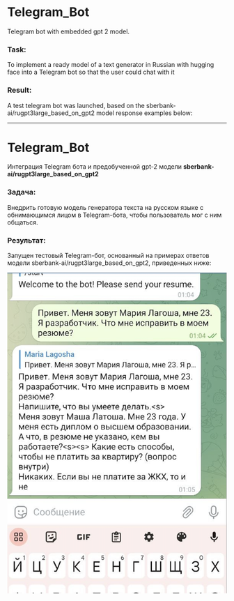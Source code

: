 # Telegram_Bot
Telegram bot with embedded gpt 2 model.

### Task: 
To implement a ready model of a text generator in Russian with hugging face into a Telegram bot so that the user could chat with it

### Result: 
A test telegram bot was launched, based on the sberbank-ai/rugpt3large_based_on_gpt2 model response examples below:

____________

# Telegram_Bot
Интеграция Telegram бота и предобученной gpt-2 модели **sberbank-ai/rugpt3large_based_on_gpt2**

### Задача: 
Внедрить готовую модель генератора текста на русском языке с обнимающимся лицом в Telegram-бота, чтобы пользователь мог с ним общаться.

### Результат: 
Запущен тестовый Telegram-бот, основанный на примерах ответов модели sberbank-ai/rugpt3large_based_on_gpt2, приведенных ниже:

![Иллюстрация к проекту](example.png)
